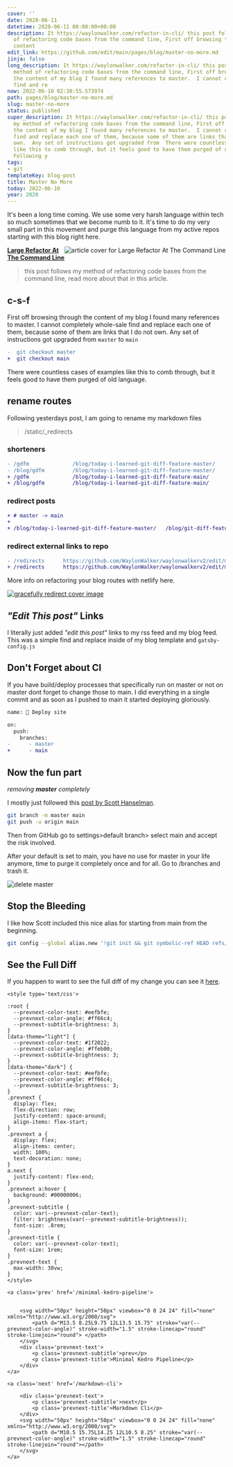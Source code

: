 ```yaml
---
cover: ''
date: 2020-06-11
datetime: 2020-06-11 00:00:00+00:00
description: It https://waylonwalker.com/refactor-in-cli/ this post follows my method
  of refactoring code bases from the command line, First off browsing through the
  content
edit_link: https://github.com/edit/main/pages/blog/master-no-more.md
jinja: false
long_description: It https://waylonwalker.com/refactor-in-cli/ this post follows my
  method of refactoring code bases from the command line, First off browsing through
  the content of my blog I found many references to master.  I cannot completely whole-sale
  find and re
now: 2022-06-10 02:38:55.573974
path: pages/blog/master-no-more.md
slug: master-no-more
status: published
super_description: It https://waylonwalker.com/refactor-in-cli/ this post follows
  my method of refactoring code bases from the command line, First off browsing through
  the content of my blog I found many references to master.  I cannot completely whole-sale
  find and replace each one of them, because some of them are links that I do not
  own.  Any set of instructions got upgraded from  There were countless cases of examples
  like this to comb through, but it feels good to have them purged of old language.
  Following y
tags:
- git
templateKey: blog-post
title: Master No More
today: 2022-06-10
year: 2020
---
```


It's been a long time coming.  We use some very harsh language within tech so
much sometimes that we become numb to it.  It's time to do my very small part
in this movement and purge this language from my active repos starting with
this blog right here.


  <div class="onelinelink-wrapper">
      <a class="onelinelink" href="https://waylonwalker.com/refactor-in-cli/">
          <img style="float: right;" align='right' src="https://images.waylonwalker.com/refactor-in-cli-og_250x140.png" alt="article cover for 
 Large Refactor At The Command Line
"/>
          <p><strong>
 Large Refactor At The Command Line
</strong></p>
      </a>
  </div>


> this post follows my method of refactoring code bases from the command line,
> read more about that in this article.

## c-s-f

First off browsing through the content of my blog I found many references to master.  I cannot completely whole-sale find and replace each one of them, because some of them are links that I do not own.  Any set of instructions got upgraded from `master` to `main`


``` diff
-  git checkout master
+  git checkout main
```

There were countless cases of examples like this to comb through, but it feels good to have them purged of old language.


## rename routes


Following yesterdays post, I am going to rename my markdown files

> /static/_redirects

### shorteners

``` diff
- /gdfm              /blog/today-i-learned-git-diff-feature-master/
- /blog/gdfm         /blog/today-i-learned-git-diff-feature-master/
+ /gdfm              /blog/today-i-learned-git-diff-feature-main/
+ /blog/gdfm         /blog/today-i-learned-git-diff-feature-main/
```

### redirect posts

``` diff
+ # master -> main
+
+ /blog/today-i-learned-git-diff-feature-master/   /blog/git-diff-feature-main/
```

### redirect external links to repo

``` diff
- /redirects      https://github.com/WaylonWalker/waylonwalkerv2/edit/master/static/_redirects
+ /redirects      https://github.com/WaylonWalker/waylonwalkerv2/edit/main/static/_redirects
```

More info on refactoring your blog routes with netlify here.

[![gracefully redirect cover image](https://images.waylonwalker.com/gracefully-redirect.png)](https://waylonwalker.com/gracefully-redirect/)


## _"Edit This post"_ Links

I literally just added _"edit this post"_ links to my rss feed and my blog feed.  This was a simple find and replace inside of my blog template and `gatsby-config.js`

## Don't Forget about CI

If you have build/deploy processes that specifically run on master or not on master dont forget to change those to main.  I did everything in a single commit and as soon as I pushed to main it started deploying gloriously.

``` diff
name: 🌱 Deploy site

on:
  push:
    branches:
-      - master
+      - main
```

## Now the fun part
_removing **master** completely_

I mostly just followed this [post by Scott Hanselman](https://www.hanselman.com/blog/EasilyRenameYourGitDefaultBranchFromMasterToMain.aspx).

``` bash
git branch -m master main
git push -u origin main
```

Then from GitHub go to settings>default branch> select main and accept the risk involved.

After your default is set to main, you have no use for master in your life anymore, time to purge it completely once and for all.  Go to <repo>/branches and trash it.

![delete master](https://images.waylonwalker.com/delete-master.png)


## Stop the Bleeding


I like how Scott included this nice alias for starting from main from the beginning.

``` bash
git config --global alias.new '!git init && git symbolic-ref HEAD refs/heads/main'
```

## See the Full Diff

If you happen to want to see the full diff of my change you can see it [here](https://github.com/WaylonWalker/waylonwalkerv2/commit/4bd26ba8faaf7c72e01cc4946d989e3284302cd0).
<div class='prevnext'>

    <style type='text/css'>

    :root {
      --prevnext-color-text: #eefbfe;
      --prevnext-color-angle: #ff66c4;
      --prevnext-subtitle-brightness: 3;
    }
    [data-theme="light"] {
      --prevnext-color-text: #1f2022;
      --prevnext-color-angle: #ffeb00;
      --prevnext-subtitle-brightness: 3;
    }
    [data-theme="dark"] {
      --prevnext-color-text: #eefbfe;
      --prevnext-color-angle: #ff66c4;
      --prevnext-subtitle-brightness: 3;
    }
    .prevnext {
      display: flex;
      flex-direction: row;
      justify-content: space-around;
      align-items: flex-start;
    }
    .prevnext a {
      display: flex;
      align-items: center;
      width: 100%;
      text-decoration: none;
    }
    a.next {
      justify-content: flex-end;
    }
    .prevnext a:hover {
      background: #00000006;
    }
    .prevnext-subtitle {
      color: var(--prevnext-color-text);
      filter: brightness(var(--prevnext-subtitle-brightness));
      font-size: .8rem;
    }
    .prevnext-title {
      color: var(--prevnext-color-text);
      font-size: 1rem;
    }
    .prevnext-text {
      max-width: 30vw;
    }
    </style>
    
    <a class='prev' href='/minimal-kedro-pipeline'>
    

        <svg width="50px" height="50px" viewbox="0 0 24 24" fill="none" xmlns="http://www.w3.org/2000/svg">
            <path d="M13.5 8.25L9.75 12L13.5 15.75" stroke="var(--prevnext-color-angle)" stroke-width="1.5" stroke-linecap="round" stroke-linejoin="round"> </path>
        </svg>
        <div class='prevnext-text'>
            <p class='prevnext-subtitle'>prev</p>
            <p class='prevnext-title'>Minimal Kedro Pipeline</p>
        </div>
    </a>
    
    <a class='next' href='/markdown-cli'>
    
        <div class='prevnext-text'>
            <p class='prevnext-subtitle'>next</p>
            <p class='prevnext-title'>Markdown Cli</p>
        </div>
        <svg width="50px" height="50px" viewbox="0 0 24 24" fill="none" xmlns="http://www.w3.org/2000/svg">
            <path d="M10.5 15.75L14.25 12L10.5 8.25" stroke="var(--prevnext-color-angle)" stroke-width="1.5" stroke-linecap="round" stroke-linejoin="round"></path>
        </svg>
    </a>
  </div>